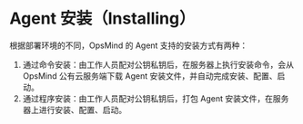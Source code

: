 # Agent 安装（Installing）

根据部署环境的不同，OpsMind 的 Agent 支持的安装方式有两种：

1. 通过命令安装：由工作人员配对公钥私钥后，在服务器上执行安装命令，会从 OpsMind 公有云服务端下载 Agent 安装文件，并自动完成安装、配置、启动。
2. 通过程序安装：由工作人员配对公钥私钥后，打包 Agent 安装文件，在服务器上进行安装、配置、启动。

